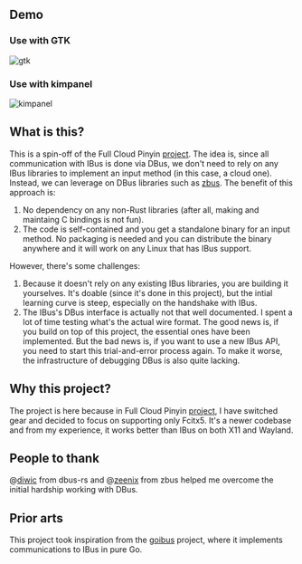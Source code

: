 ## Demo

### Use with GTK
![gtk](https://github.com/qingxiang-jia/ibus-cloud-pinyin/assets/5571586/4bec71f0-ca41-4928-b74d-83d42cfdad80)

### Use with kimpanel
![kimpanel](https://github.com/qingxiang-jia/ibus-cloud-pinyin/assets/5571586/73ae1973-dbb9-4c46-a391-8cdc358268ed)

## What is this?

This is a spin-off of the Full Cloud Pinyin [project](https://github.com/qingxiang-jia/full-cloud-pinyin). The idea is, since all communication with IBus is done via DBus, we don't need to rely on any IBus libraries to implement an input method (in this case, a cloud one). Instead, we can leverage on DBus libraries such as [zbus](https://github.com/dbus2/zbus). The benefit of this approach is:

1. No dependency on any non-Rust libraries (after all, making and maintaing C bindings is not fun).
2. The code is self-contained and you get a standalone binary for an input method. No packaging is needed and you can distribute the binary anywhere and it will work on any Linux that has IBus support.

However, there's some challenges:

1. Because it doesn't rely on any existing IBus libraries, you are building it yourselves. It's doable (since it's done in this project), but the intial learning curve is steep, especially on the handshake with IBus.
2. The IBus's DBus interface is actually not that well documented. I spent a lot of time testing what's the actual wire format. The good news is, if you build on top of this project, the essential ones have been implemented. But the bad news is, if you want to use a new IBus API, you need to start this trial-and-error process again. To make it worse, the infrastructure of debugging DBus is also quite lacking.

## Why this project?

The project is here because in Full Cloud Pinyin [project](https://github.com/qingxiang-jia/full-cloud-pinyin), I have switched gear and decided to focus on supporting only Fcitx5. It's a newer codebase and from my experience, it works better than IBus on both X11 and Wayland.

## People to thank
@[diwic](https://github.com/diwic) from dbus-rs and @[zeenix](https://github.com/zeenix) from zbus helped me overcome the initial hardship working with DBus.

## Prior arts
This project took inspiration from the [goibus](https://github.com/sarim/goibus) project, where it implements communications to IBus in pure Go.
